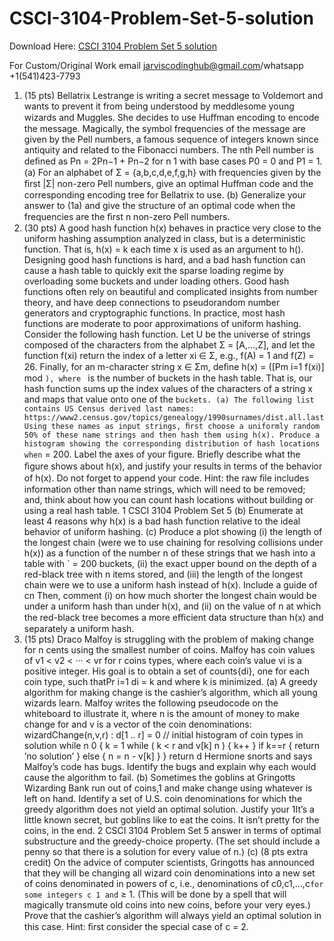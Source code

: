 # CSCI-3104-Problem-Set-5-solution

Download Here: [CSCI 3104 Problem Set 5 solution](https://jarviscodinghub.com/assignment/csci-3104-problem-set-5-solution/)

For Custom/Original Work email jarviscodinghub@gmail.com/whatsapp +1(541)423-7793

1. (15 pts) Bellatrix Lestrange is writing a secret message to Voldemort and wants to prevent it from being understood by meddlesome young wizards and Muggles. She decides to use Huﬀman encoding to encode the message. Magically, the symbol frequencies of the message are given by the Pell numbers, a famous sequence of integers known since antiquity and related to the Fibonacci numbers. The nth Pell number is deﬁned as Pn = 2Pn−1 + Pn−2 for n 1 with base cases P0 = 0 and P1 = 1. (a) For an alphabet of Σ = {a,b,c,d,e,f,g,h} with frequencies given by the ﬁrst |Σ| non-zero Pell numbers, give an optimal Huﬀman code and the corresponding encoding tree for Bellatrix to use. (b) Generalize your answer to (1a) and give the structure of an optimal code when the frequencies are the ﬁrst n non-zero Pell numbers.
2. (30 pts) A good hash function h(x) behaves in practice very close to the uniform hashing assumption analyzed in class, but is a deterministic function. That is, h(x) = k each time x is used as an argument to h(). Designing good hash functions is hard, and a bad hash function can cause a hash table to quickly exit the sparse loading regime by overloading some buckets and under loading others. Good hash functions often rely on beautiful and complicated insights from number theory, and have deep connections to pseudorandom number generators and cryptographic functions. In practice, most hash functions are moderate to poor approximations of uniform hashing.
Consider the following hash function. Let U be the universe of strings composed of the characters from the alphabet Σ = [A,…,Z], and let the function f(xi) return the index of a letter xi ∈ Σ, e.g., f(A) = 1 and f(Z) = 26. Finally, for an m-character string x ∈ Σm, deﬁne h(x) = ([Pm i=1 f(xi)] mod `), where ` is the number of buckets in the hash table. That is, our hash function sums up the index values of the characters of a string x and maps that value onto one of the ` buckets.
(a) The following list contains US Census derived last names: https://www2.census.gov/topics/genealogy/1990surnames/dist.all.last Using these names as input strings, ﬁrst choose a uniformly random 50% of these name strings and then hash them using h(x). Produce a histogram showing the corresponding distribution of hash locations when ` = 200. Label the axes of your ﬁgure. Brieﬂy describe what the ﬁgure shows about h(x), and justify your results in terms of the behavior of h(x). Do not forget to append your code. Hint: the raw ﬁle includes information other than name strings, which will need to be removed; and, think about how you can count hash locations without building or using a real hash table.
1
CSCI 3104 Problem Set 5
(b) Enumerate at least 4 reasons why h(x) is a bad hash function relative to the ideal behavior of uniform hashing. (c) Produce a plot showing (i) the length of the longest chain (were we to use chaining for resolving collisions under h(x)) as a function of the number n of these strings that we hash into a table with ` = 200 buckets, (ii) the exact upper bound on the depth of a red-black tree with n items stored, and (iii) the length of the longest chain were we to use a uniform hash instead of h(x). Include a guide of cn Then, comment (i) on how much shorter the longest chain would be under a uniform hash than under h(x), and (ii) on the value of n at which the red-black tree becomes a more eﬃcient data structure than h(x) and separately a uniform hash.
3. (15 pts) Draco Malfoy is struggling with the problem of making change for n cents using the smallest number of coins. Malfoy has coin values of v1 < v2 < ··· < vr for r coins types, where each coin’s value vi is a positive integer. His goal is to obtain a set of counts{di}, one for each coin type, such thatPr i=1 di = k and where k is minimized. (a) A greedy algorithm for making change is the cashier’s algorithm, which all young wizards learn. Malfoy writes the following pseudocode on the whiteboard to illustrate it, where n is the amount of money to make change for and v is a vector of the coin denominations: wizardChange(n,v,r) : d[1 .. r] = 0 // initial histogram of coin types in solution while n 0 { k = 1 while ( k < r and v[k] n ) { k++ } if k==r { return ’no solution’ } else { n = n - v[k] } } return d Hermione snorts and says Malfoy’s code has bugs. Identify the bugs and explain why each would cause the algorithm to fail. (b) Sometimes the goblins at Gringotts Wizarding Bank run out of coins,1 and make change using whatever is left on hand. Identify a set of U.S. coin denominations for which the greedy algorithm does not yield an optimal solution. Justify your 1It’s a little known secret, but goblins like to eat the coins. It isn’t pretty for the coins, in the end. 2 CSCI 3104 Problem Set 5 answer in terms of optimal substructure and the greedy-choice property. (The set should include a penny so that there is a solution for every value of n.) (c) (8 pts extra credit) On the advice of computer scientists, Gringotts has announced that they will be changing all wizard coin denominations into a new set of coins denominated in powers of c, i.e., denominations of c0,c1,...,c` for some integers c 1 and ` ≥ 1. (This will be done by a spell that will magically transmute old coins into new coins, before your very eyes.) Prove that the cashier’s algorithm will always yield an optimal solution in this case. Hint: ﬁrst consider the special case of c = 2.
